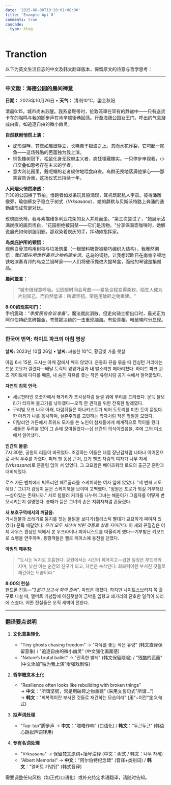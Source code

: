```yaml
---
date: '2025-08-08T10:20:01+08:00'
title: 'Example Api 0'
comments: true
cascade:
  type: blog
---
```


# Tranction
以下为英文生活日志的中文及韩文翻译版本，保留原文的诗意与哲学思考：

---

### **中文版：海德公园的晨间禅意**  
**日期：** 2023年10月26日 • **天气：** 清冽10℃，鎏金秋阳  

清晨6:15，城市尚未苏醒。我系紧鞋带时，伦敦笼罩在罕有的静谧中——只有送货卡车的嗡鸣与我的脚步声在肯辛顿街巷回荡。行至海德公园女王门，呼出的气息凝成白雾，如追逐自由的微小幽灵。  

**自然默剧悄然上演：**  
- 蛇形湖畔，苍鹭如雕塑静立，长喙悬于银波之上。忽而水花炸裂，它叼起一尾鱼——这场残酷的芭蕾独为我上演。  
- 铜色橡树冠下，松鼠化身无政府主义者，疯狂埋藏橡实。一只停步审视我，小爪交叠如思考存在主义的学者。  
- 意大利花园里，戴呢帽的老者规律地喂食麻雀。鸟群无畏地落满他掌心——那笑容告诉我，这场仪式已持续十年。  

**人间烟火悄然渗透：**  
7:30的公园换了节拍。慢跑者如发条玩具般涌现，耳机筑起私人宇宙。彼得潘雕像旁，瑜伽裤女子稳立于树式（*Vrksasana*），她的静默与贝斯沃特路上奔涌的通勤族形成荒诞对比。  

玫瑰园长椅，我与素描维多利亚花架的女人并肩而坐。"第三次尝试了，"她展示沾满炭痕的画页坦白，"花园拒绝被囚禁——它们是活物。"分享保温壶咖啡时，她解说晨光如何驯服阴影。那双染着炭灰的手，挥动如指挥家。  

**鸟类庇护所的顿悟：**  
观察白骨顶鸡用树枝与垃圾筑巢（一根塑料吸管被精巧编织入结构），我蓦然彻悟：*我们都在用世界丢弃之物构建生活*。这鸟的韧劲，让我想起昨日在南肯辛顿地铁站演奏肖邦的乌克兰钢琴家——人们将硬币抛进大提琴盒，而他的琴键是捐赠品。  

**晨间箴言：**  
> "城市借绿意呼吸。公园里时间会弯曲——紧急议程变得柔软，陌生人成为片刻知己，而自然低语：所谓坚韧，常是用破碎之物重建。"  

**8:00的现实叩门：**  
手机震动：*"季度报告会议准备"*。魔法就此消散。但走向骑士桥出口时，晨光正为阿尔伯特纪念碑镀金，苍鹭那决绝的一击重现脑海。有些真相，唯破晓时分显现。  

---  
### **한국어 번역: 하이드 파크의 아침 명상**  
**날짜:** 2023년 10월 26일 • **날씨:** 싸늘한 10°C, 황금빛 가을 햇살  

아침 6시 15분, 도시는 아깨 잠에서 깨지 않았다. 운동화 끈을 묶을 때 켄싱턴 거리에는 드문 고요가 깔렸다—배달 트럭의 윙윙거림과 내 발소리만 메아리쳤다. 하이드 파크 퀸즈 게이트에 다다를 때쯤, 내 숨은 자유를 좇는 작은 유령처럼 공기 속에서 얼어붙었다.  

**자연의 침묵 연극:**  
- 세르펀타인 호숫가에서 왜가리가 조각상처럼 물결 위에 부리를 드리웠다. 문득 물보라가 터지며 물고기를 낚아챘다—오직 한 관객을 위한 잔혹한 발레였다.  
- 구리빛 오크 나무 아래, 다람쥐들은 아나키스트가 되어 도토리를 미친 듯이 묻었다. 한 마리가 나를 응시하며, 실존주의를 고민하는 학자처럼 작은 앞발을 모았다.  
- 이탈리안 가든에서 트위드 모자를 쓴 노인이 참새들에게 체계적으로 먹이를 줬다. 새들은 두려움 없이 그 손에 모여들었다—십 년간의 의식이었음을, 후에 그의 미소에서 읽어냈다.  

**인간의 물결:**  
7시 30분, 공원의 리듬이 바뀌었다. 조깅하는 이들은 태엽 장난감처럼 나타나 이어폰으로 사적 우주를 가렸다. 피터 팬 동상 근처, 요가 팬츠 차림의 여자가 나무 자세(*Vrksasana*)로 흔들림 없이 서 있었다. 그 고요함은 베이즈워터 로드의 출근군 혼란과 대비되었다.  

로즈 가든 벤치에서 빅토리안 페르골라를 스케치하는 여자 옆에 앉았다. "세 번째 시도예요," 그녀가 검댕이 묻은 스케치북을 보이며 고백했다. "정원은 포로가 되길 거부해요—살아있는 존재니까." 서로 텀블러 커피를 나누며 그녀는 해돋이가 그림자를 어떻게 변모시키는지 설명했다. 숯때가 묻은 그녀의 손은 지휘자처럼 흔들렸다.  

**새 보호구역에서의 깨달음:**  
가시덤불과 쓰레기로 둥지를 짓는 물닭을 보다가(플라스틱 빨대가 교묘하게 짜여져 있었다) 문득 깨달았다: *우리 모두 세상이 버린 것들로 삶을 지어간다*. 이 새의 끈질김은 어제 사우스 켄싱턴 역에서 본 우크라이나 피아니스트를 떠올리게 했다—기부받은 키보드로 쇼팽을 연주하며, 통행객들은 첼로 케이스에 동전을 던졌다.  

**아침의 깨우침:**  
> "도시는 녹지로 호흡한다. 공원에서는 시간이 휘어지고—급한 일정은 부드러워지며, 낯선 이는 순간의 친구가 되고, 자연은 속삭인다: 회복력이란 부서진 것들로 재건하는 모습이라."  

**8:00의 현실:**  
핸드폰 진동—*"3분기 보고서 회의 준비"*. 마법은 깨졌다. 하지만 나이트스브리지 쪽 출구로 나설 때, 앨버트 기념탑에 아침햇살이 금박을 입혔고 왜가리의 단호한 일격이 뇌리에 스쳤다. 어떤 진실들은 오직 새벽이 전한다.  

---

### **翻译要点说明**  
1. **文化意象转化**  
   - "Tiny ghosts chasing freedom" → "자유를 좇는 작은 유령" (韩文直译保留意象) / "追逐自由的微小幽灵" (中文强化画面感)  
   - "Nature’s brutal ballet" → "잔혹한 발레" (韩文保留隐喻) / "残酷的芭蕾" (中文添加"独为我上演"增强戏剧性)  

2. **哲学概念本土化**  
   - "Resilience often looks like rebuilding with broken things"  
     → **中文**："所谓坚韧，常是用破碎之物重建" (采用文言句式"所谓...")  
     → **韩文**："회복력이란 부서진 것들로 재건하는 모습이라" (用"~이란"定义句式)  

3. **拟声词处理**  
   - "Tap-tap"脚步声 → **中文**："嗒嗒作响" (口语化) / **韩文**："두근두근" (韩语心跳拟声词转用)  

4. **专有名词处理**  
   - "Vrksasana" → 保留梵文原词+括号注释 (中文：树式 / 韩文：나무 자세)  
   - "Albert Memorial" → **中文**："阿尔伯特纪念碑" (音译+类别词) / **韩文**："앨버트 기념탑" (韩式音译)  

需要调整任何风格（如正式/口语化）或补充特定术语翻译，请随时告知。